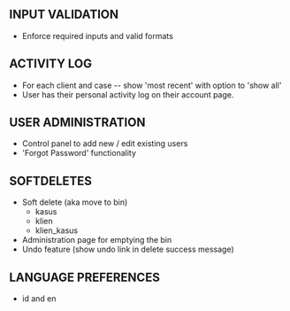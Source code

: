 ## INPUT VALIDATION
* Enforce required inputs and valid formats

## ACTIVITY LOG
* For each client and case -- show 'most recent' with option to 'show all'
* User has their personal activity log on their account page.

## USER ADMINISTRATION
* Control panel to add new / edit existing users
* 'Forgot Password' functionality

## SOFTDELETES
* Soft delete (aka move to bin)
	- kasus
	- klien
	- klien_kasus
* Administration page for emptying the bin
* Undo feature (show undo link in delete success message)

## LANGUAGE PREFERENCES
* id and en